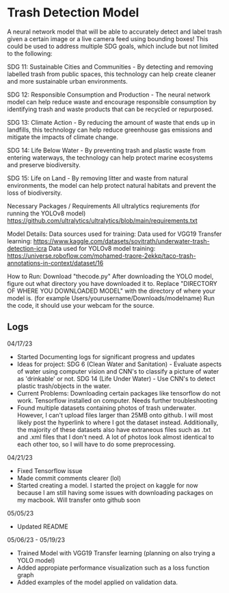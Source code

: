 # Trash Detection Model 

A neural network model that will be able to accurately detect and label trash given a certain image or a live camera feed using bounding boxes! This could be used to address multiple SDG goals, which include but not limited to the following:

SDG 11: Sustainable Cities and Communities - By detecting and removing labelled trash from public spaces, this technology can help create cleaner and more sustainable urban environments.

SDG 12: Responsible Consumption and Production - The neural network model can help reduce waste and encourage responsible consumption by identifying trash and waste products that can be recycled or repurposed.

SDG 13: Climate Action - By reducing the amount of waste that ends up in landfills, this technology can help reduce greenhouse gas emissions and mitigate the impacts of climate change.

SDG 14: Life Below Water - By preventing trash and plastic waste from entering waterways, the technology can help protect marine ecosystems and preserve biodiversity.

SDG 15: Life on Land - By removing litter and waste from natural environments, the model can help protect natural habitats and prevent the loss of biodiversity.


Necessary Packages / Requirements
    All ultralytics reqiurements (for running the YOLOv8 model) https://github.com/ultralytics/ultralytics/blob/main/requirements.txt
    
    
 Model Details:
    Data sources used for training: 
        Data used for VGG19 Transfer learning: https://www.kaggle.com/datasets/sovitrath/underwater-trash-detection-icra
        Data used for YOLOv8 model training:   https://universe.roboflow.com/mohamed-traore-2ekkp/taco-trash-annotations-in-context/dataset/16
   
    
How to Run:
Download "thecode.py"
After downloading the YOLO model, figure out what directory you have downloaded it to.
Replace "DIRECTORY OF WHERE YOU DOWNLOADED MODEL" with the directory of where your model is. (for example Users/yourusername/Downloads/modelname)
Run the code, it should use your webcam for the source.


##  Logs

04/17/23
- Started Documenting logs for significant progress and updates
- Ideas for project: 
    SDG 6 (Clean Water and Sanitation) - Evaluate aspects of water using computer vision and CNN's to classify a picture of water as 'drinkable' or not.
    SDG 14 (Life Under Water) - Use CNN's to detect plastic trash/objects in the water.
- Current Problems:
    Downloading certain packages like tensorflow do not work. Tensorflow installed on computer. Needs further troubleshooting
- Found multiple datasets containing photos of trash underwater. However, I can't upload files larger than 25MB onto github. I will most likely post the hyperlink to where I got the dataset instead. Additionally, the majority of these datasets also have extraneous files such as .txt and .xml files that I don't need. A lot of photos look almost identical to each other too, so I will have to do some preprocessing.

04/21/23
- Fixed Tensorflow issue
- Made commit comments clearer (lol)
- Started creating a model. I started the project on kaggle for now because I am still having some issues with downloading packages on my macbook. Will transfer onto github soon

05/05/23
- Updated README

05/06/23 - 05/19/23
- Trained Model with VGG19 Transfer learning (planning on also trying a YOLO model)
- Added appropiate performance visualization such as a loss function graph
- Added examples of the model applied on validation data.
